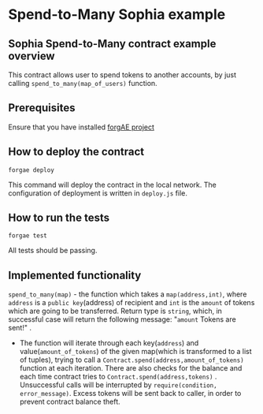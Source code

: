 # Spend-to-Many Sophia example

## Sophia Spend-to-Many contract example overview
This contract allows user to spend tokens to another accounts, by just calling `spend_to_many(map_of_users)` function. 

## Prerequisites
Ensure that you have installed [forgAE project](https://github.com/aeternity/aepp-forgae-js)

## How to deploy the contract
`forgae deploy`

This command will deploy the contract in the local network.
The configuration of deployment is written in `deploy.js` file.

## How to run the tests
`forgae test`

All tests should be passing.

## Implemented functionality 
`spend_to_many(map)` - the function which takes a `map(address,int)`, where `address` is a `public key`(address) of recipient and `int` is the `amount` of tokens which are going to be transferred. Return type is `string`, which, in successful case will return the following message: "`amount` Tokens are sent!" .
  - The function will iterate through each key(`address`) and value(`amount_of_tokens`) of the given map(which is transformed to a list of tuples), trying to call a `Contract.spend(address,amount_of_tokens)` function at each iteration. There are also checks for the balance and each time contract tries to `Contract.spend(address,tokens)` . Unsuccessful calls will be interrupted by `require(condition, error_message)`. Excess tokens will be sent back to caller, in order to prevent contract balance theft.